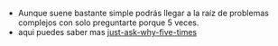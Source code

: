 - Aunque suene bastante simple podrás llegar a la raíz de problemas complejos con solo preguntarte porque 5 veces.
- aqui puedes saber mas [just-ask-why-five-times](https://www.fastcompany.com/1669738/to-get-to-the-root-of-a-hard-problem-just-ask-why-five-times)